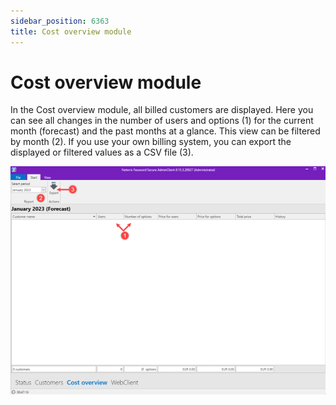 ```yaml
---
sidebar_position: 6363
title: Cost overview module
---
```


# Cost overview module

In the Cost overview module, all billed customers are displayed. Here you can see all changes in the number of users and options (1) for the current month (forecast) and the past months at a glance. This view can be filtered by month (2).
If you use your own billing system, you can export the displayed or filtered values as a CSV file (3).

![Cost overview](../../../../../../../../../static/images/PasswordSecure_9.2/Content/Resources/Images/cost-overview-en_998x722.png "Cost overview")